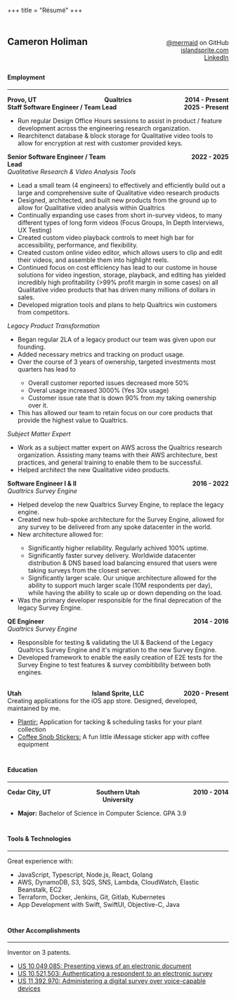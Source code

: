 +++
title = "Résumé"
+++

<style>
    .resume {
        /* display: flex; */
    }

    .section {
        padding-top: .5rem;
    }
    .centered-row {
        display: flex;
        justify-content: space-between;
        align-items: baseline;
        width: 100%;
    }

    .centered-row > * {
        flex: 1 1 0px;
        text-align: center;
    }

    .centered-row > *:last-child {
        text-align: end;
    }

    .centered-row > *:first-child {
        text-align: start;
    }

    .header-row {
        font-weight: bold;
    }

    #content .resume hr,
    #content .resume h4,
    #content .resume h3,
    #content .resume h2 {
        margin: 0;
    }

    #content .resume ul {
      list-style-position: outside;
      margin-left: 1rem;
    }

    @media print
    {    
        body > * {
            display: none;
        }
        body > #content {
            display: block !important;
        }
    }
</style>

<div class='resume'>
    <div class='section'>
        <div class='centered-row'>
            <h2>Cameron Holiman</h2>
            <span>
                <div><a href='https://github.com/mermaid'>@mermaid</a> on GitHub</div>
                <div><a href='https://islandsprite.com'>islandsprite.com</a></div>
                <div><a href='https://www.linkedin.com/in/cameron-holiman-a186718b/'>LinkedIn</a></div>
            </span>
        </div>
    </div>
    <div class='section'>
        <h4>Employment</h4>
        <hr />
        <div class='centered-row header-row'>
            <span>Provo, UT</span>
            <span>Qualtrics</span>
            <span>2014 - Present</span>
        </div>
        <div class='centered-row header-row'>
            <span>Staff Software Engineer / Team Lead</span>
            <span>2025 - Present</span>
        </div>
        <ul>
            <li>Run regular Design Office Hours sessions to assist in product / feature development across the engineering research organization.</li>
            <li>Rearchitenct database & block storage for Qualitative video tools to allow for encryption at rest with customer provided keys.</li>
        </ul>
        <div class='centered-row header-row'>
            <span>Senior Software Engineer / Team Lead</span>
            <span>2022 - 2025</span>
        </div>
        <i>Qualitative Research & Video Analysis Tools</i>
        <ul>
          <li>Lead a small team (4 engineers) to effectively and efficiently build out a large and comprehensive suite of Qualitative video research products</li>
          <li>Designed, architected, and built new products from the ground up to allow for Qualitative video analysis within Qualtrics</li>
          <li>Continually expanding use cases from short in-survey videos, to many different types of long form videos (Focus Groups, In Depth Interviews, UX Testing)</li>
          <li>Created custom video playback controls to meet high bar for accessibility, performance, and flexibility.</li>
          <li>Created custom online video editor, which allows users to clip and edit their videos, and assemble them into highlight reels.</li>
          <li>Continued focus on cost efficiency has lead to our custome in house solutions for video ingestion, storage, playback, and editing has yielded incredibly high profitability (>99% profit margin in some cases) on all Qualitative video products that has driven many millions of dollars in sales.</li>
          <li>Developed migration tools and plans to help Qualtrics win customers from competitors.</li>
        </ul>
        <i>Legacy Product Transformation</i>
        <ul>
          <li>Began regular 2LA of a legacy product our team was given upon our founding.</li>
          <li>Added necessary metrics and tracking on product usage.</li>
          <li>Over the course of 3 years of ownership, targeted investments most quarters has lead to</li>
          <ul>
            <li>Overall customer reported issues decreased more 50%</li>
            <li>Overal usage increased 3000% (Yes 30x usage)</li>
            <li>Customer issue rate that is down 90% from my taking ownership over it.</li>
          </ul>
          <li>This has allowed our team to retain focus on our core products that provide the highest value to Qualtrics.</li>
        </ul>
        <i>Subject Matter Expert</i>
        <ul>
          <li>Work as a subject matter expert on AWS across the Qualtrics research organization. Assisting many teams with their AWS architecture, best practices, and general training to enable them to be successful.</li>
          <li>Helped architect the new Qualitative video products.</li>
        </ul>
        <div class='centered-row header-row'>
            <span>Software Engineer I & II</span>
            <span>2016 - 2022</span>
        </div>
        <i>Qualtrics Survey Engine</i>
        <ul>
            <li>Helped develop the new Qualtrics Survey Engine, to replace the legacy engine.</li>
            <li>Created new hub-spoke architecture for the Survey Engine, allowed for any survey to be delivered from any spoke datacenter in the world.</li>
            <li>New architecture allowed for:</li>
            <ul>
              <li>Significantly higher reliability. Regularly achived 100% uptime.</li>
              <li>Significantly faster survey delivery. Worldwide datacenter distribution & DNS based load balancing ensured that users were taking surveys from the closest server.</li>
              <li>Significantly larger scale. Our unique architecture allowed for the ability to support much larger scale (10M respondents per day), while having the ability to scale up or down depending on the load.</li>
            </ul>
            <li>Was the primary developer responsible for the final deprecation of the legacy Survey Engine.</li>
        </ul>
        <div class='centered-row header-row'>
            <span>QE Engineer</span>
            <span>2014 - 2016</span>
        </div>
        <i>Qualtrics Survey Engine</i>
        <ul>
            <li>Responsible for testing & validating the UI & Backend of the Legacy Qualtrics Survey Engine and it's migration to the new Survey Engine.</li>
            <li>Developed framework to enable the easily creation of E2E tests for the Survey Engine to test features & survey combitibility between both engines.</li>
        </ul>
        <br />
        <div class='centered-row header-row'>
            <span>Utah</span>
            <span>Island Sprite, LLC</span>
            <span>2020 - Present</span>
        </div>
        Creating applications for the iOS app store. Designed, developed, maintained by me.
        <ul>
            <li><a href="https://plantir.app">Plantir:</a> Application for tacking & scheduling tasks for your plant collection</li>
            <li><a href="https://apps.apple.com/us/app/coffee-snob-stickers/id1154238768">Coffee Snob Stickers:</a> A fun little iMessage sticker app with coffee equipment</li>
        </ul>
    </div>
    <div class='section'>
        <h4>Education</h4>
        <hr />
        <div class='centered-row header-row'>
            <span>Cedar City, UT</span>
            <span>Southern Utah University</span>
            <span>2010 - 2014</span>
        </div>
        <ul>
            <li><b>Major:</b> Bachelor of Science in Computer Science. GPA 3.9</li>
        </ul>
    </div>
    <div class='section'>
        <h4>Tools & Technologies</h4>
        <hr />
        Great experience with:
        <ul>
            <li>JavaScript, Typescript, Node.js, React, Golang</li>
            <li>AWS, DynamoDB, S3, SQS, SNS, Lambda, CloudWatch, Elastic Beanstalk, EC2</li>
            <li>Terraform, Docker, Jenkins, Git, Gitlab, Kubernetes</li>
            <li>App Development with Swift, SwiftUI, Objective-C, Java</li>
        </ul>
    </div>
    <div class='section'>
        <h4>Other Accomplishments</h4>
        <hr />
        Inventor on 3 patents.
        <ul>
            <li><a href="https://patents.google.com/patent/US10049085B2/en">US 10,049,085: Presenting views of an electronic document</a></li>
            <li><a href="https://patents.google.com/patent/US10521503B2/en">US 10,521,503: Authenticating a respondent to an electronic survey</a></li>
            <li><a href="https://patents.google.com/patent/US11392970B2/en">US 11,392,970: Administering a digital survey over voice-capable devices</a></li>
        </ul>
    </div>
</div>


